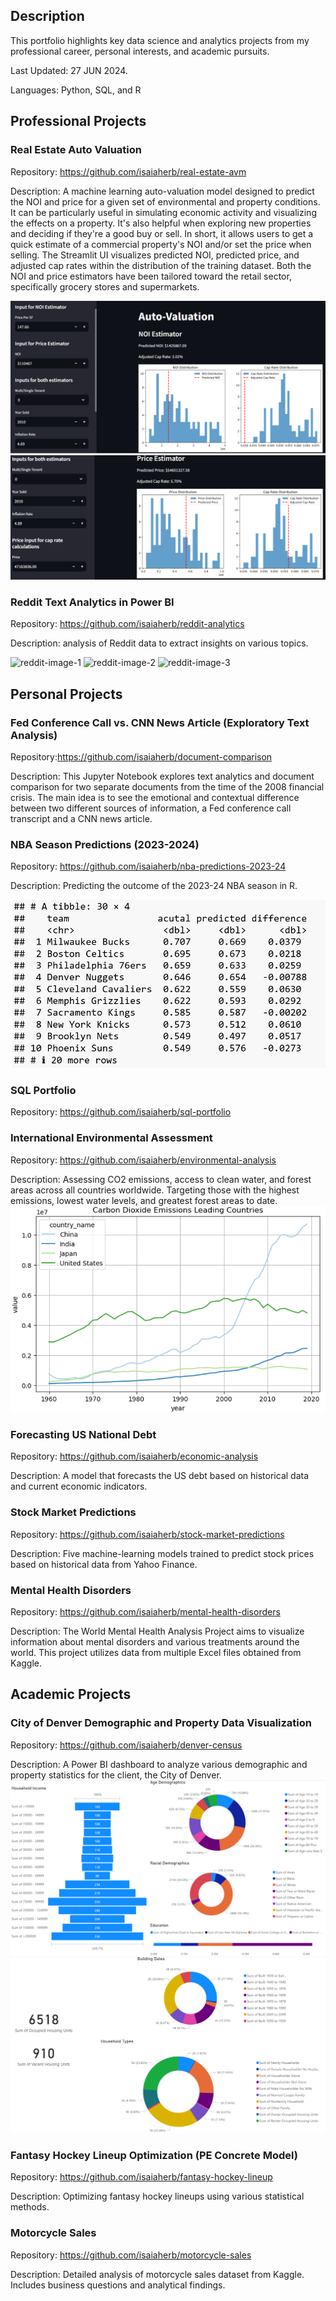## Description
This portfolio highlights key data science and analytics projects from my professional career, personal interests, and academic pursuits.

Last Updated: 27 JUN 2024.

Languages: Python, SQL, and R

## Professional Projects
### Real Estate Auto Valuation 
Repository: https://github.com/isaiaherb/real-estate-avm

Description: A machine learning auto-valuation model designed to predict the NOI and price for a given set of environmental and property conditions. It can be particularly useful in simulating economic activity and visualizing the effects on a property. It's also helpful when exploring new properties and deciding if they're a good buy or sell. In short, it allows users to get a quick estimate of a commercial property's NOI and/or set the price when selling. The Streamlit UI visualizes predicted NOI, predicted price, and adjusted cap rates within the distribution of the training dataset. Both the NOI and price estimators have been tailored toward the retail sector, specifically grocery stores and supermarkets.

![avm-image](https://github.com/isaiaherb/real-estate-avm/blob/main/images/Screenshot%202024-06-28%20114805.png?raw=true)
![avm-image-2](https://github.com/isaiaherb/real-estate-avm/blob/main/images/Screenshot%202024-06-28%20114837.png?raw=true)
### Reddit Text Analytics in Power BI
Repository: https://github.com/isaiaherb/reddit-analytics

Description: analysis of Reddit data to extract insights on various topics.

![reddit-image-1](https://github.com/isaiaherb/reddit-analytics/blob/main/images/Screenshot%202024-06-05%20104407.png?raw=true)
![reddit-image-2](https://github.com/isaiaherb/reddit-analytics/blob/main/images/Screenshot%202024-06-05%20105555.png?raw=true)
![reddit-image-3](https://github.com/isaiaherb/reddit-analytics/blob/main/images/Screenshot%202024-06-05%20111833.png?raw=true)
## Personal Projects
### Fed Conference Call vs. CNN News Article (Exploratory Text Analysis)
Repository:https://github.com/isaiaherb/document-comparison

Description: This Jupyter Notebook explores text analytics and document comparison for two separate documents from the time of the 2008 financial crisis. The main idea is to see the emotional and contextual difference between two different sources of information, a Fed conference call transcript and a CNN news article.

### NBA Season Predictions (2023-2024)
Repository: https://github.com/isaiaherb/nba-predictions-2023-24

Description: Predicting the outcome of the 2023-24 NBA season in R.

![nba-image](https://github.com/isaiaherb/nba-predictions-2023-24/blob/main/images/Screenshot%202024-06-28%20111851.png?raw=true)
### SQL Portfolio 
Repository: https://github.com/isaiaherb/sql-portfolio
### International Environmental Assessment 
Repository: https://github.com/isaiaherb/environmental-analysis

Description: Assessing CO2 emissions, access to clean water, and forest areas across all countries worldwide. Targeting those with the highest emissions, lowest water levels, and greatest forest areas to date.
![environmental-image](https://github.com/isaiaherb/environmental-analysis/blob/main/images/Screenshot%202024-06-28%20121403.png?raw=true)
### Forecasting US National Debt 
Repository: https://github.com/isaiaherb/economic-analysis

Description: A model that forecasts the US debt based on historical data and current economic indicators.
### Stock Market Predictions
Repository: https://github.com/isaiaherb/stock-market-predictions

Description: Five machine-learning models trained to predict stock prices based on historical data from Yahoo Finance.
### Mental Health Disorders
Repository: https://github.com/isaiaherb/mental-health-disorders

Description: The World Mental Health Analysis Project aims to visualize information about mental disorders and various treatments around the world. This project utilizes data from multiple Excel files obtained from Kaggle.
## Academic Projects
### City of Denver Demographic and Property Data Visualization
Repository: https://github.com/isaiaherb/denver-census

Description: A Power BI dashboard to analyze various demographic and property statistics for the client, the City of Denver. 
![census-image-1](https://github.com/isaiaherb/denver-census/blob/main/images/Screenshot%202023-04-26%20183925.png?raw=true)
![census-image-2](https://github.com/isaiaherb/denver-census/blob/main/images/Screenshot%202023-04-26%20183559.png?raw=true)
### Fantasy Hockey Lineup Optimization (PE Concrete Model)
Repository: https://github.com/isaiaherb/fantasy-hockey-lineup

Description: Optimizing fantasy hockey lineups using various statistical methods.
### Motorcycle Sales
Repository: https://github.com/isaiaherb/motorcycle-sales

Description: Detailed analysis of motorcycle sales dataset from Kaggle. Includes business questions and analytical findings.
